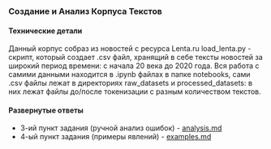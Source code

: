 ### Создание и Анализ Корпуса Текстов

#### Технические детали
Данный корпус собраз из новостей с ресурса Lenta.ru
load_lenta.py - скрипт, который создает .csv файл, хранящий в себе тексты новостей за широкий период времени: с начала 20 века до 2020 года. Вся работа с самими данными находится в .ipynb файлах в папке notebooks, сами .csv файлы лежат в директориях raw_datasets и processed_datasets: в них лежат файлы до/после токенизации с разным количеством текстов.

#### Развернутые ответы
- 3-ий пункт задания (ручной анализ ошибок) - [analysis.md](analysis.md)
- 4-ый пункт задания (примеры явлений) - [examples.md](examples.md)
